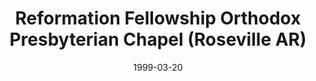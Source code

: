 ---
date: &id001 1999-03-20
end_date: null
location:
  address: 914 Cirby Way
  city: Roseville
  state: AR
minister:
- end: 2002-07-15
  name: Michael DeLozier
  start: 1999-03-20
  type: Evangelist
- end: 2005-01-01
  name: Michael DeLozier
  start: 2002-07-15
  type: pastor
- end: null
  name: Kevin Van Der Linden
  start: 2006-01-01
  type: pastor
ministers:
- Michael DeLozier
- Michael DeLozier
- Kevin Van Der Linden
name: Reformation Fellowship Orthodox Presbyterian Chapel
names:
- end: 2002-07-15
  name: Reformation Fellowship Orthodox Presbyterian Chapel
  start: 1999-03-20
- end: null
  name: Reformation Fellowship, Orthodox Presbyterian Church
  start: 2002-07-15
origination_date: *id001
raw_data: "AR\nRoseville\n\nReformation Fellowship Orthodox Presbyterian Chapel\
  \  (March 20, 1999\u2013July 15, 2002)\nReformation Fellowship, Orthodox Presbyterian\
  \ Church  (July 15, 2002\u2013 )\nRoseville Seventh-day Adventist Church, 914 Cirby\
  \ Way\nEvangelist: Michael DeLozier, 1999\u20132002\nPastors: Michael DeLozier,\
  \ 2002\u20135\nKevin Van Der Linden, 2006\u2013"
received_from: null
states:
- AR
status:
  active: true
  end_date: null
  reason: null
  received_from: null
  withdrawal_to: null
title: Reformation Fellowship Orthodox Presbyterian Chapel (Roseville AR)

---